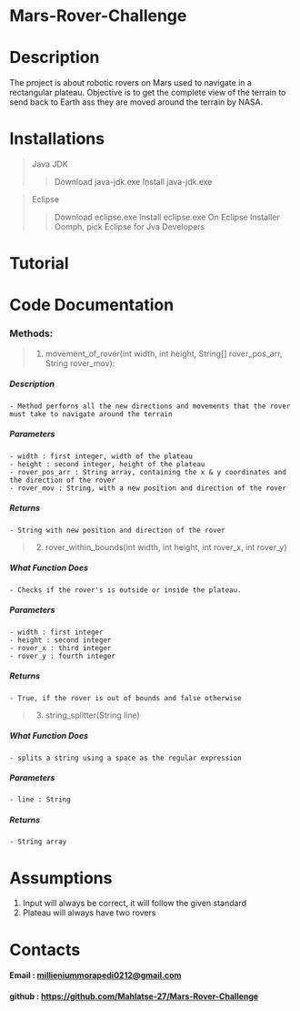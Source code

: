 # Mars-Rover-Challenge

# Description

The project is about robotic rovers on Mars used to navigate in a rectangular plateau. Objective is to get the complete view of the terrain to send back to Earth ass they are moved around the terrain by NASA.

# Installations

> Java JDK
>> Download java-jdk.exe
>> Install java-jdk.exe

> Eclipse
>> Download eclipse.exe
>> Install eclipse.exe 
>> On Eclipse Installer Oomph, pick Eclipse for Jva Developers

# Tutorial


# Code Documentation
### Methods:
 > 1. movement_of_rover(int width, int height, String[] rover_pos_arr, String rover_mov):
##### Description
	- Method perforns all the new directions and movements that the rover must take to navigate around the terrain
##### Parameters
    - width : first integer, width of the plateau
    - height : second integer, height of the plateau
    - rover_pos_arr : String array, containing the x & y coordinates and the direction of the rover
    - rover_mov : String, with a new position and direction of the rover
##### Returns
	- String with new position and direction of the rover
> 2. rover_within_bounds(int width, int height, int rover_x, int rover_y)
##### What Function Does
	- Checks if the rover's is outside or inside the plateau.
##### Parameters
    - width : first integer
    - height : second integer
    - rover_x : third integer
    - rover_y : fourth integer
##### Returns
	- True, if the rover is out of bounds and false otherwise

> 3. string_splitter(String line)
##### What Function Does
	- splits a string using a space as the regular expression
##### Parameters
    - line : String
##### Returns
	- String array

# Assumptions

1. Input will always be correct, it will follow the given standard
2. Plateau will always have two rovers

# Contacts
#### Email : millieniummorapedi0212@gmail.com
#### github : https://github.com/Mahlatse-27/Mars-Rover-Challenge